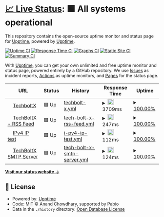 # [📈 Live Status](https://demo.upptime.js.org): <!--live status--> **🟩 All systems operational**

This repository contains the open-source uptime monitor and status page for [Upptime](https://upptime.js.org), powered by [Upptime](https://github.com/upptime/upptime).

[![Uptime CI](https://github.com/anishk92/anishk92-status/workflows/Uptime%20CI/badge.svg)](https://github.com/anishk92/anishk92-status/actions?query=workflow%3A%22Uptime+CI%22)
[![Response Time CI](https://github.com/anishk92/anishk92-status/workflows/Response%20Time%20CI/badge.svg)](https://github.com/anishk92/anishk92-status/actions?query=workflow%3A%22Response+Time+CI%22)
[![Graphs CI](https://github.com/anishk92/anishk92-status/workflows/Graphs%20CI/badge.svg)](https://github.com/anishk92/anishk92-status/actions?query=workflow%3A%22Graphs+CI%22)
[![Static Site CI](https://github.com/anishk92/anishk92-status/workflows/Static%20Site%20CI/badge.svg)](https://github.com/anishk92/anishk92-status/actions?query=workflow%3A%22Static+Site+CI%22)
[![Summary CI](https://github.com/anishk92/anishk92-status/workflows/Summary%20CI/badge.svg)](https://github.com/anishk92/anishk92-status/actions?query=workflow%3A%22Summary+CI%22)

With [Upptime](https://upptime.js.org), you can get your own unlimited and free uptime monitor and status page, powered entirely by a GitHub repository. We use [Issues](https://github.com/upptime/upptime/issues) as incident reports, [Actions](https://github.com/anishk92/anishk92-status/actions) as uptime monitors, and [Pages](https://demo.upptime.js.org) for the status page.

<!--start: status pages-->
<!-- This summary is generated by Upptime (https://github.com/upptime/upptime) -->
<!-- Do not edit this manually, your changes will be overwritten -->
<!-- prettier-ignore -->
| URL | Status | History | Response Time | Uptime |
| --- | ------ | ------- | ------------- | ------ |
| <img alt="" src="https://icons.duckduckgo.com/ip3/techboltx.com.ico" height="13"> [TechboltX](https://techboltx.com) | 🟩 Up | [techbolt-x.yml](https://github.com/anishk92/status/commits/HEAD/history/techbolt-x.yml) | <details><summary><img alt="Response time graph" src="./graphs/techbolt-x/response-time-week.png" height="20"> 3709ms</summary><br><a href="https://status.techboltx.com/history/techbolt-x"><img alt="Response time 3709" src="https://img.shields.io/endpoint?url=https%3A%2F%2Fraw.githubusercontent.com%2Fanishk92%2Fstatus%2FHEAD%2Fapi%2Ftechbolt-x%2Fresponse-time.json"></a><br><a href="https://status.techboltx.com/history/techbolt-x"><img alt="24-hour response time 3709" src="https://img.shields.io/endpoint?url=https%3A%2F%2Fraw.githubusercontent.com%2Fanishk92%2Fstatus%2FHEAD%2Fapi%2Ftechbolt-x%2Fresponse-time-day.json"></a><br><a href="https://status.techboltx.com/history/techbolt-x"><img alt="7-day response time 3709" src="https://img.shields.io/endpoint?url=https%3A%2F%2Fraw.githubusercontent.com%2Fanishk92%2Fstatus%2FHEAD%2Fapi%2Ftechbolt-x%2Fresponse-time-week.json"></a><br><a href="https://status.techboltx.com/history/techbolt-x"><img alt="30-day response time 3709" src="https://img.shields.io/endpoint?url=https%3A%2F%2Fraw.githubusercontent.com%2Fanishk92%2Fstatus%2FHEAD%2Fapi%2Ftechbolt-x%2Fresponse-time-month.json"></a><br><a href="https://status.techboltx.com/history/techbolt-x"><img alt="1-year response time 3709" src="https://img.shields.io/endpoint?url=https%3A%2F%2Fraw.githubusercontent.com%2Fanishk92%2Fstatus%2FHEAD%2Fapi%2Ftechbolt-x%2Fresponse-time-year.json"></a></details> | <details><summary><a href="https://status.techboltx.com/history/techbolt-x">100.00%</a></summary><a href="https://status.techboltx.com/history/techbolt-x"><img alt="All-time uptime 100.00%" src="https://img.shields.io/endpoint?url=https%3A%2F%2Fraw.githubusercontent.com%2Fanishk92%2Fstatus%2FHEAD%2Fapi%2Ftechbolt-x%2Fuptime.json"></a><br><a href="https://status.techboltx.com/history/techbolt-x"><img alt="24-hour uptime 100.00%" src="https://img.shields.io/endpoint?url=https%3A%2F%2Fraw.githubusercontent.com%2Fanishk92%2Fstatus%2FHEAD%2Fapi%2Ftechbolt-x%2Fuptime-day.json"></a><br><a href="https://status.techboltx.com/history/techbolt-x"><img alt="7-day uptime 100.00%" src="https://img.shields.io/endpoint?url=https%3A%2F%2Fraw.githubusercontent.com%2Fanishk92%2Fstatus%2FHEAD%2Fapi%2Ftechbolt-x%2Fuptime-week.json"></a><br><a href="https://status.techboltx.com/history/techbolt-x"><img alt="30-day uptime 100.00%" src="https://img.shields.io/endpoint?url=https%3A%2F%2Fraw.githubusercontent.com%2Fanishk92%2Fstatus%2FHEAD%2Fapi%2Ftechbolt-x%2Fuptime-month.json"></a><br><a href="https://status.techboltx.com/history/techbolt-x"><img alt="1-year uptime 100.00%" src="https://img.shields.io/endpoint?url=https%3A%2F%2Fraw.githubusercontent.com%2Fanishk92%2Fstatus%2FHEAD%2Fapi%2Ftechbolt-x%2Fuptime-year.json"></a></details>
| <img alt="" src="https://icons.duckduckgo.com/ip3/feeds.feedburner.com.ico" height="13"> [TechBoltX - RSS Feed](https://feeds.feedburner.com/techboltx) | 🟩 Up | [tech-bolt-x-rss-feed.yml](https://github.com/anishk92/status/commits/HEAD/history/tech-bolt-x-rss-feed.yml) | <details><summary><img alt="Response time graph" src="./graphs/tech-bolt-x-rss-feed/response-time-week.png" height="20"> 247ms</summary><br><a href="https://status.techboltx.com/history/tech-bolt-x-rss-feed"><img alt="Response time 247" src="https://img.shields.io/endpoint?url=https%3A%2F%2Fraw.githubusercontent.com%2Fanishk92%2Fstatus%2FHEAD%2Fapi%2Ftech-bolt-x-rss-feed%2Fresponse-time.json"></a><br><a href="https://status.techboltx.com/history/tech-bolt-x-rss-feed"><img alt="24-hour response time 247" src="https://img.shields.io/endpoint?url=https%3A%2F%2Fraw.githubusercontent.com%2Fanishk92%2Fstatus%2FHEAD%2Fapi%2Ftech-bolt-x-rss-feed%2Fresponse-time-day.json"></a><br><a href="https://status.techboltx.com/history/tech-bolt-x-rss-feed"><img alt="7-day response time 247" src="https://img.shields.io/endpoint?url=https%3A%2F%2Fraw.githubusercontent.com%2Fanishk92%2Fstatus%2FHEAD%2Fapi%2Ftech-bolt-x-rss-feed%2Fresponse-time-week.json"></a><br><a href="https://status.techboltx.com/history/tech-bolt-x-rss-feed"><img alt="30-day response time 247" src="https://img.shields.io/endpoint?url=https%3A%2F%2Fraw.githubusercontent.com%2Fanishk92%2Fstatus%2FHEAD%2Fapi%2Ftech-bolt-x-rss-feed%2Fresponse-time-month.json"></a><br><a href="https://status.techboltx.com/history/tech-bolt-x-rss-feed"><img alt="1-year response time 247" src="https://img.shields.io/endpoint?url=https%3A%2F%2Fraw.githubusercontent.com%2Fanishk92%2Fstatus%2FHEAD%2Fapi%2Ftech-bolt-x-rss-feed%2Fresponse-time-year.json"></a></details> | <details><summary><a href="https://status.techboltx.com/history/tech-bolt-x-rss-feed">100.00%</a></summary><a href="https://status.techboltx.com/history/tech-bolt-x-rss-feed"><img alt="All-time uptime 100.00%" src="https://img.shields.io/endpoint?url=https%3A%2F%2Fraw.githubusercontent.com%2Fanishk92%2Fstatus%2FHEAD%2Fapi%2Ftech-bolt-x-rss-feed%2Fuptime.json"></a><br><a href="https://status.techboltx.com/history/tech-bolt-x-rss-feed"><img alt="24-hour uptime 100.00%" src="https://img.shields.io/endpoint?url=https%3A%2F%2Fraw.githubusercontent.com%2Fanishk92%2Fstatus%2FHEAD%2Fapi%2Ftech-bolt-x-rss-feed%2Fuptime-day.json"></a><br><a href="https://status.techboltx.com/history/tech-bolt-x-rss-feed"><img alt="7-day uptime 100.00%" src="https://img.shields.io/endpoint?url=https%3A%2F%2Fraw.githubusercontent.com%2Fanishk92%2Fstatus%2FHEAD%2Fapi%2Ftech-bolt-x-rss-feed%2Fuptime-week.json"></a><br><a href="https://status.techboltx.com/history/tech-bolt-x-rss-feed"><img alt="30-day uptime 100.00%" src="https://img.shields.io/endpoint?url=https%3A%2F%2Fraw.githubusercontent.com%2Fanishk92%2Fstatus%2FHEAD%2Fapi%2Ftech-bolt-x-rss-feed%2Fuptime-month.json"></a><br><a href="https://status.techboltx.com/history/tech-bolt-x-rss-feed"><img alt="1-year uptime 100.00%" src="https://img.shields.io/endpoint?url=https%3A%2F%2Fraw.githubusercontent.com%2Fanishk92%2Fstatus%2FHEAD%2Fapi%2Ftech-bolt-x-rss-feed%2Fuptime-year.json"></a></details>
| <img alt="" src="https://icons.duckduckgo.com/ip3/null.ico" height="13"> [IPv4 IP test](185.151.30.224) | 🟩 Up | [i-pv4-ip-test.yml](https://github.com/anishk92/status/commits/HEAD/history/i-pv4-ip-test.yml) | <details><summary><img alt="Response time graph" src="./graphs/i-pv4-ip-test/response-time-week.png" height="20"> 112ms</summary><br><a href="https://status.techboltx.com/history/i-pv4-ip-test"><img alt="Response time 112" src="https://img.shields.io/endpoint?url=https%3A%2F%2Fraw.githubusercontent.com%2Fanishk92%2Fstatus%2FHEAD%2Fapi%2Fi-pv4-ip-test%2Fresponse-time.json"></a><br><a href="https://status.techboltx.com/history/i-pv4-ip-test"><img alt="24-hour response time 112" src="https://img.shields.io/endpoint?url=https%3A%2F%2Fraw.githubusercontent.com%2Fanishk92%2Fstatus%2FHEAD%2Fapi%2Fi-pv4-ip-test%2Fresponse-time-day.json"></a><br><a href="https://status.techboltx.com/history/i-pv4-ip-test"><img alt="7-day response time 112" src="https://img.shields.io/endpoint?url=https%3A%2F%2Fraw.githubusercontent.com%2Fanishk92%2Fstatus%2FHEAD%2Fapi%2Fi-pv4-ip-test%2Fresponse-time-week.json"></a><br><a href="https://status.techboltx.com/history/i-pv4-ip-test"><img alt="30-day response time 112" src="https://img.shields.io/endpoint?url=https%3A%2F%2Fraw.githubusercontent.com%2Fanishk92%2Fstatus%2FHEAD%2Fapi%2Fi-pv4-ip-test%2Fresponse-time-month.json"></a><br><a href="https://status.techboltx.com/history/i-pv4-ip-test"><img alt="1-year response time 112" src="https://img.shields.io/endpoint?url=https%3A%2F%2Fraw.githubusercontent.com%2Fanishk92%2Fstatus%2FHEAD%2Fapi%2Fi-pv4-ip-test%2Fresponse-time-year.json"></a></details> | <details><summary><a href="https://status.techboltx.com/history/i-pv4-ip-test">100.00%</a></summary><a href="https://status.techboltx.com/history/i-pv4-ip-test"><img alt="All-time uptime 100.00%" src="https://img.shields.io/endpoint?url=https%3A%2F%2Fraw.githubusercontent.com%2Fanishk92%2Fstatus%2FHEAD%2Fapi%2Fi-pv4-ip-test%2Fuptime.json"></a><br><a href="https://status.techboltx.com/history/i-pv4-ip-test"><img alt="24-hour uptime 100.00%" src="https://img.shields.io/endpoint?url=https%3A%2F%2Fraw.githubusercontent.com%2Fanishk92%2Fstatus%2FHEAD%2Fapi%2Fi-pv4-ip-test%2Fuptime-day.json"></a><br><a href="https://status.techboltx.com/history/i-pv4-ip-test"><img alt="7-day uptime 100.00%" src="https://img.shields.io/endpoint?url=https%3A%2F%2Fraw.githubusercontent.com%2Fanishk92%2Fstatus%2FHEAD%2Fapi%2Fi-pv4-ip-test%2Fuptime-week.json"></a><br><a href="https://status.techboltx.com/history/i-pv4-ip-test"><img alt="30-day uptime 100.00%" src="https://img.shields.io/endpoint?url=https%3A%2F%2Fraw.githubusercontent.com%2Fanishk92%2Fstatus%2FHEAD%2Fapi%2Fi-pv4-ip-test%2Fuptime-month.json"></a><br><a href="https://status.techboltx.com/history/i-pv4-ip-test"><img alt="1-year uptime 100.00%" src="https://img.shields.io/endpoint?url=https%3A%2F%2Fraw.githubusercontent.com%2Fanishk92%2Fstatus%2FHEAD%2Fapi%2Fi-pv4-ip-test%2Fuptime-year.json"></a></details>
| <img alt="" src="https://icons.duckduckgo.com/ip3/null.ico" height="13"> [TechBoltX SMTP Server](smtp.techboltx.com) | 🟩 Up | [tech-bolt-x-smtp-server.yml](https://github.com/anishk92/status/commits/HEAD/history/tech-bolt-x-smtp-server.yml) | <details><summary><img alt="Response time graph" src="./graphs/tech-bolt-x-smtp-server/response-time-week.png" height="20"> 124ms</summary><br><a href="https://status.techboltx.com/history/tech-bolt-x-smtp-server"><img alt="Response time 124" src="https://img.shields.io/endpoint?url=https%3A%2F%2Fraw.githubusercontent.com%2Fanishk92%2Fstatus%2FHEAD%2Fapi%2Ftech-bolt-x-smtp-server%2Fresponse-time.json"></a><br><a href="https://status.techboltx.com/history/tech-bolt-x-smtp-server"><img alt="24-hour response time 124" src="https://img.shields.io/endpoint?url=https%3A%2F%2Fraw.githubusercontent.com%2Fanishk92%2Fstatus%2FHEAD%2Fapi%2Ftech-bolt-x-smtp-server%2Fresponse-time-day.json"></a><br><a href="https://status.techboltx.com/history/tech-bolt-x-smtp-server"><img alt="7-day response time 124" src="https://img.shields.io/endpoint?url=https%3A%2F%2Fraw.githubusercontent.com%2Fanishk92%2Fstatus%2FHEAD%2Fapi%2Ftech-bolt-x-smtp-server%2Fresponse-time-week.json"></a><br><a href="https://status.techboltx.com/history/tech-bolt-x-smtp-server"><img alt="30-day response time 124" src="https://img.shields.io/endpoint?url=https%3A%2F%2Fraw.githubusercontent.com%2Fanishk92%2Fstatus%2FHEAD%2Fapi%2Ftech-bolt-x-smtp-server%2Fresponse-time-month.json"></a><br><a href="https://status.techboltx.com/history/tech-bolt-x-smtp-server"><img alt="1-year response time 124" src="https://img.shields.io/endpoint?url=https%3A%2F%2Fraw.githubusercontent.com%2Fanishk92%2Fstatus%2FHEAD%2Fapi%2Ftech-bolt-x-smtp-server%2Fresponse-time-year.json"></a></details> | <details><summary><a href="https://status.techboltx.com/history/tech-bolt-x-smtp-server">100.00%</a></summary><a href="https://status.techboltx.com/history/tech-bolt-x-smtp-server"><img alt="All-time uptime 100.00%" src="https://img.shields.io/endpoint?url=https%3A%2F%2Fraw.githubusercontent.com%2Fanishk92%2Fstatus%2FHEAD%2Fapi%2Ftech-bolt-x-smtp-server%2Fuptime.json"></a><br><a href="https://status.techboltx.com/history/tech-bolt-x-smtp-server"><img alt="24-hour uptime 100.00%" src="https://img.shields.io/endpoint?url=https%3A%2F%2Fraw.githubusercontent.com%2Fanishk92%2Fstatus%2FHEAD%2Fapi%2Ftech-bolt-x-smtp-server%2Fuptime-day.json"></a><br><a href="https://status.techboltx.com/history/tech-bolt-x-smtp-server"><img alt="7-day uptime 100.00%" src="https://img.shields.io/endpoint?url=https%3A%2F%2Fraw.githubusercontent.com%2Fanishk92%2Fstatus%2FHEAD%2Fapi%2Ftech-bolt-x-smtp-server%2Fuptime-week.json"></a><br><a href="https://status.techboltx.com/history/tech-bolt-x-smtp-server"><img alt="30-day uptime 100.00%" src="https://img.shields.io/endpoint?url=https%3A%2F%2Fraw.githubusercontent.com%2Fanishk92%2Fstatus%2FHEAD%2Fapi%2Ftech-bolt-x-smtp-server%2Fuptime-month.json"></a><br><a href="https://status.techboltx.com/history/tech-bolt-x-smtp-server"><img alt="1-year uptime 100.00%" src="https://img.shields.io/endpoint?url=https%3A%2F%2Fraw.githubusercontent.com%2Fanishk92%2Fstatus%2FHEAD%2Fapi%2Ftech-bolt-x-smtp-server%2Fuptime-year.json"></a></details>

<!--end: status pages-->

[**Visit our status website →**](https://demo.upptime.js.org)

## 📄 License

- Powered by: [Upptime](https://github.com/upptime/upptime)
- Code: [MIT](./LICENSE) © [Anand Chowdhary](https://anandchowdhary.com), supported by [Pabio](https://pabio.com)
- Data in the `./history` directory: [Open Database License](https://opendatacommons.org/licenses/odbl/1-0/)

